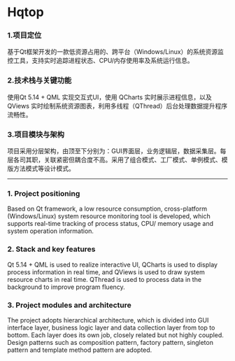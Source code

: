 # Hqtop
### 1.项目定位
基于Qt框架开发的一款低资源占用的、跨平台（Windows/Linux）的系统资源监控工具，支持实时追踪进程状态、CPU/内存使用率及系统运行信息。

### 2.技术栈与关键功能

使用Qt 5.14 + QML 实现交互式UI，使用 QCharts 实时展示进程信息，以及 QViews 实时绘制系统资源图表，利用多线程（QThread）后台处理数据提升程序流畅性。
### 3.项目模块与架构
项目采用分层架构，由顶至下分别为：GUI界面层，业务逻辑层，数据采集层。每层各司其职，关联紧密但耦合度不高。采用了组合模式、工厂模式、单例模式、模版方法模式等设计模式。

------
### 1. Project positioning
Based on Qt framework, a low resource consumption, cross-platform (Windows/Linux) system resource monitoring tool is developed, which supports real-time tracking of process status, CPU/ memory usage and system operation information.
### 2. Stack and key features
Qt 5.14 + QML is used to realize interactive UI, QCharts is used to display process information in real time, and QViews is used to draw system resource charts in real time. QThread is used to process data in the background to improve program fluency.
### 3. Project modules and architecture
The project adopts hierarchical architecture, which is divided into GUI interface layer, business logic layer and data collection layer from top to bottom. Each layer does its own job, closely related but not highly coupled. Design patterns such as composition pattern, factory pattern, singleton pattern and template method pattern are adopted.
